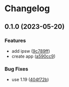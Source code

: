# Changelog

## 0.1.0 (2023-05-20)


### Features

* add ipsw ([9c789ff](https://www.github.com/brokeyourbike/macadmin/commit/9c789ff61f7bd3d1a1c9f1450582fc6bf288e400))
* create app ([a590cc9](https://www.github.com/brokeyourbike/macadmin/commit/a590cc94a4f1bc7336658711a7c395828aedcc68))


### Bug Fixes

* use 1.19 ([404f72b](https://www.github.com/brokeyourbike/macadmin/commit/404f72b4b8ff83a1b66aa98437720b5008e63c7b))
